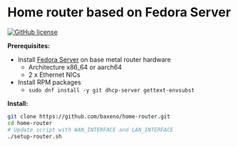 # Home router based on Fedora Server

[![GitHub license](https://img.shields.io/github/license/baxeno/home-router)](https://github.com/baxeno/home-router/blob/main/LICENSE)

**Prerequisites:**

- Install [Fedora Server](https://fedoraproject.org/server/) on base metal router hardware
  - Architecture x86_64 or aarch64
  - 2 x Ethernet NICs
- Install RPM packages
  - `sudo dnf install -y git dhcp-server gettext-envsubst`

**Install:**

```bash
git clone https://github.com/baxeno/home-router.git
cd home-router
# Update script with WAN_INTERFACE and LAN_INTERFACE
./setup-router.sh
```
